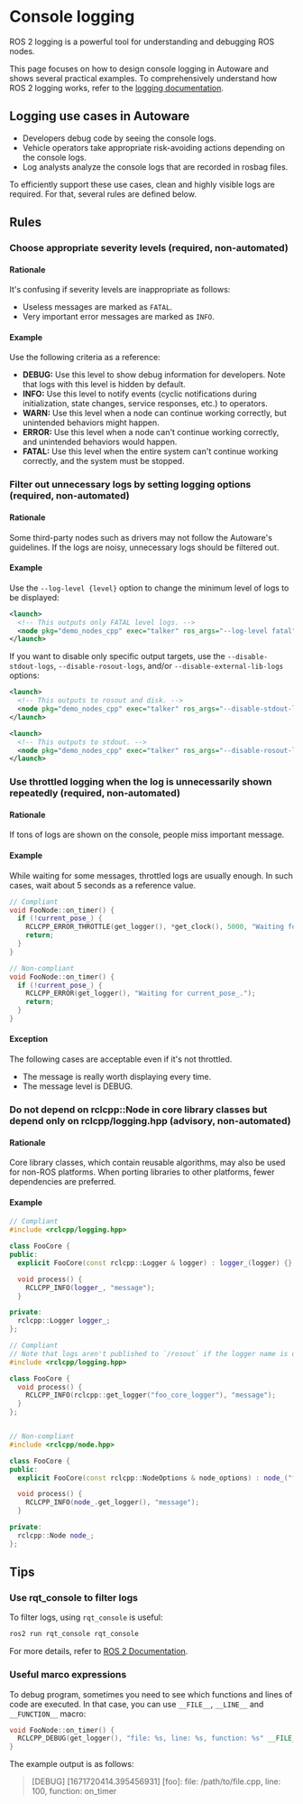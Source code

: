 # Console logging

ROS 2 logging is a powerful tool for understanding and debugging ROS nodes.

This page focuses on how to design console logging in Autoware and shows several practical examples.
To comprehensively understand how ROS 2 logging works, refer to the [logging documentation](https://docs.ros.org/en/humble/Concepts/About-Logging.html).

## Logging use cases in Autoware

- Developers debug code by seeing the console logs.
- Vehicle operators take appropriate risk-avoiding actions depending on the console logs.
- Log analysts analyze the console logs that are recorded in rosbag files.

To efficiently support these use cases, clean and highly visible logs are required.
For that, several rules are defined below.

## Rules

### Choose appropriate severity levels (required, non-automated)

#### Rationale

It's confusing if severity levels are inappropriate as follows:

- Useless messages are marked as `FATAL`.
- Very important error messages are marked as `INFO`.

#### Example

Use the following criteria as a reference:

- **DEBUG:** Use this level to show debug information for developers. Note that logs with this level is hidden by default.
- **INFO:** Use this level to notify events (cyclic notifications during initialization, state changes, service responses, etc.) to operators.
- **WARN:** Use this level when a node can continue working correctly, but unintended behaviors might happen.
- **ERROR:** Use this level when a node can't continue working correctly, and unintended behaviors would happen.
- **FATAL:** Use this level when the entire system can't continue working correctly, and the system must be stopped.

### Filter out unnecessary logs by setting logging options (required, non-automated)

#### Rationale

Some third-party nodes such as drivers may not follow the Autoware's guidelines.
If the logs are noisy, unnecessary logs should be filtered out.

#### Example

Use the `--log-level {level}` option to change the minimum level of logs to be displayed:

```xml
<launch>
  <!-- This outputs only FATAL level logs. -->
  <node pkg="demo_nodes_cpp" exec="talker" ros_args="--log-level fatal" />
</launch>
```

If you want to disable only specific output targets, use the `--disable-stdout-logs`, `--disable-rosout-logs`, and/or `--disable-external-lib-logs` options:

```xml
<launch>
  <!-- This outputs to rosout and disk. -->
  <node pkg="demo_nodes_cpp" exec="talker" ros_args="--disable-stdout-logs" />
</launch>
```

```xml
<launch>
  <!-- This outputs to stdout. -->
  <node pkg="demo_nodes_cpp" exec="talker" ros_args="--disable-rosout-logs --disable-external-lib-logs" />
</launch>
```

### Use throttled logging when the log is unnecessarily shown repeatedly (required, non-automated)

#### Rationale

If tons of logs are shown on the console, people miss important message.

#### Example

While waiting for some messages, throttled logs are usually enough.
In such cases, wait about 5 seconds as a reference value.

```cpp
// Compliant
void FooNode::on_timer() {
  if (!current_pose_) {
    RCLCPP_ERROR_THROTTLE(get_logger(), *get_clock(), 5000, "Waiting for current_pose_.");
    return;
  }
}

// Non-compliant
void FooNode::on_timer() {
  if (!current_pose_) {
    RCLCPP_ERROR(get_logger(), "Waiting for current_pose_.");
    return;
  }
}
```

#### Exception

The following cases are acceptable even if it's not throttled.

- The message is really worth displaying every time.
- The message level is DEBUG.

### Do not depend on rclcpp::Node in core library classes but depend only on rclcpp/logging.hpp (advisory, non-automated)

#### Rationale

Core library classes, which contain reusable algorithms, may also be used for non-ROS platforms.
When porting libraries to other platforms, fewer dependencies are preferred.

#### Example

```cpp
// Compliant
#include <rclcpp/logging.hpp>

class FooCore {
public:
  explicit FooCore(const rclcpp::Logger & logger) : logger_(logger) {}

  void process() {
    RCLCPP_INFO(logger_, "message");
  }

private:
  rclcpp::Logger logger_;
};

// Compliant
// Note that logs aren't published to `/rosout` if the logger name is different from the node name.
#include <rclcpp/logging.hpp>

class FooCore {
  void process() {
    RCLCPP_INFO(rclcpp::get_logger("foo_core_logger"), "message");
  }
};


// Non-compliant
#include <rclcpp/node.hpp>

class FooCore {
public:
  explicit FooCore(const rclcpp::NodeOptions & node_options) : node_("foo_core_node", node_options) {}

  void process() {
    RCLCPP_INFO(node_.get_logger(), "message");
  }

private:
  rclcpp::Node node_;
};
```

## Tips

### Use rqt_console to filter logs

To filter logs, using `rqt_console` is useful:

```bash
ros2 run rqt_console rqt_console
```

For more details, refer to [ROS 2 Documentation](https://docs.ros.org/en/rolling/Tutorials/Beginner-CLI-Tools/Using-Rqt-Console/Using-Rqt-Console.html).

### Useful marco expressions

To debug program, sometimes you need to see which functions and lines of code are executed.
In that case, you can use `__FILE__`, `__LINE__` and `__FUNCTION__` macro:

```cpp
void FooNode::on_timer() {
  RCLCPP_DEBUG(get_logger(), "file: %s, line: %s, function: %s" __FILE__, __LINE__, __FUNCTION__);
}
```

The example output is as follows:

> [DEBUG] [1671720414.395456931] [foo]: file: /path/to/file.cpp, line: 100, function: on_timer
